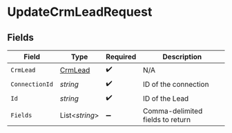 # UpdateCrmLeadRequest


## Fields

| Field                                         | Type                                          | Required                                      | Description                                   |
| --------------------------------------------- | --------------------------------------------- | --------------------------------------------- | --------------------------------------------- |
| `CrmLead`                                     | [CrmLead](../../Models/Components/CrmLead.md) | :heavy_check_mark:                            | N/A                                           |
| `ConnectionId`                                | *string*                                      | :heavy_check_mark:                            | ID of the connection                          |
| `Id`                                          | *string*                                      | :heavy_check_mark:                            | ID of the Lead                                |
| `Fields`                                      | List<*string*>                                | :heavy_minus_sign:                            | Comma-delimited fields to return              |